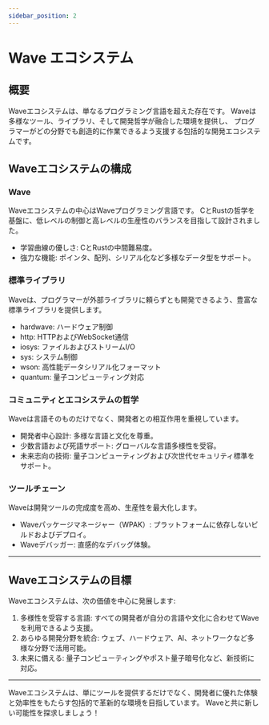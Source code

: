 ```yaml
---
sidebar_position: 2
---
```


# Wave エコシステム 

## 概要

Waveエコシステムは、単なるプログラミング言語を超えた存在です。
Waveは多様なツール、ライブラリ、そして開発哲学が融合した環境を提供し、
プログラマーがどの分野でも創造的に作業できるよう支援する包括的な開発エコシステムです。 

## Waveエコシステムの構成
### Wave
Waveエコシステムの中心はWaveプログラミング言語です。
CとRustの哲学を基盤に、低レベルの制御と高レベルの生産性のバランスを目指して設計されました。

* 学習曲線の優しさ: CとRustの中間難易度。
* 強力な機能: ポインタ、配列、シリアル化など多様なデータ型をサポート。

### 標準ライブラリ
Waveは、プログラマーが外部ライブラリに頼らずとも開発できるよう、豊富な標準ライブラリを提供します。

* hardwave: ハードウェア制御
* http: HTTPおよびWebSocket通信
* iosys: ファイルおよびストリームI/O
* sys: システム制御
* wson: 高性能データシリアル化フォーマット
* quantum: 量子コンピューティング対応

### コミュニティとエコシステムの哲学
Waveは言語そのものだけでなく、開発者との相互作用を重視しています。

* 開発者中心設計: 多様な言語と文化を尊重。
* 少数言語および死語サポート: グローバルな言語多様性を受容。
* 未来志向の技術: 量子コンピューティングおよび次世代セキュリティ標準をサポート。

### ツールチェーン
Waveは開発ツールの完成度を高め、生産性を最大化します。

* Waveパッケージマネージャー（WPAK）: プラットフォームに依存しないビルドおよびデプロイ。
* Waveデバッガー: 直感的なデバッグ体験。

---

## Waveエコシステムの目標
Waveエコシステムは、次の価値を中心に発展します:

1. 多様性を受容する言語: すべての開発者が自分の言語や文化に合わせてWaveを利用できるよう支援。
2. あらゆる開発分野を統合: ウェブ、ハードウェア、AI、ネットワークなど多様な分野で活用可能。
3. 未来に備える: 量子コンピューティングやポスト量子暗号化など、新技術に対応。

---

Waveエコシステムは、単にツールを提供するだけでなく、開発者に優れた体験と効率性をもたらす包括的で革新的な環境を目指しています。
Waveと共に新しい可能性を探求しましょう！
